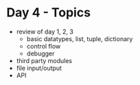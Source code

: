 # Day 4 - Topics
- review of day 1, 2, 3
    - basic datatypes, list, tuple, dictionary
    - control flow
    - debugger
- third party modules
- file input/output
- API

